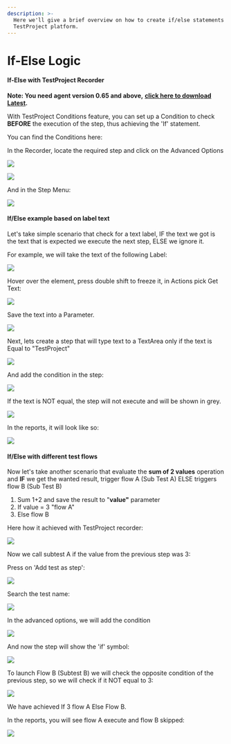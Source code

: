 ```yaml
---
description: >-
  Here we'll give a brief overview on how to create if/else statements using the
  TestProject platform.
---
```


# If-Else Logic

#### If-Else with TestProject Recorder <a href="#if-else-with-testproject-recorder" id="if-else-with-testproject-recorder"></a>

**Note: You need agent version 0.65 and above,** [**click here to download Latest**](https://app.testproject.io/#/download)**.**

With TestProject Conditions feature, you can set up a Condition to check **BEFORE** the execution of the step, thus achieving the 'If' statement.

You can find the Conditions here:

In the Recorder, locate the required step and click on the Advanced Options

![](<../../.gitbook/assets/image (522) (1).png>)

![](<../../.gitbook/assets/image (511) (1) (1).png>)

And in the Step Menu:

![](<../../.gitbook/assets/image (545) (1).png>)

#### If/Else example based on label text <a href="#ifelse-example-based-on-label-text" id="ifelse-example-based-on-label-text"></a>

Let's take simple scenario that check for a text label, IF the text we got is the text that is expected we execute the next step, ELSE we ignore it.

For example, we will take the text of the following Label:

![](<../../.gitbook/assets/image (568) (1).png>)

Hover over the element, press double shift to freeze it, in Actions pick Get Text:

![](<../../.gitbook/assets/image (485) (1).png>)

Save the text into a Parameter.

![](<../../.gitbook/assets/image (552) (1).png>)

Next, lets create a step that will type text to a TextArea only if the text is Equal to "TestProject"

![](<../../.gitbook/assets/image (465) (1).png>)

And add the condition in the step:

![](<../../.gitbook/assets/image (551) (1).png>)

If the text is NOT equal, the step will not execute and will be shown in grey.

![](<../../.gitbook/assets/image (451).png>)

In the reports, it will look like so:

![](<../../.gitbook/assets/image (475) (1).png>)

#### **If/Else with different test flows** <a href="#ifelse-with-different-test-flows" id="ifelse-with-different-test-flows"></a>

Now let's take another scenario that evaluate the **sum of 2 values** operation and **IF** we get the wanted result, trigger flow A (Sub Test A) ELSE triggers flow B (Sub Test B)

1. Sum 1+2 and save the result to "**value"** parameter
2. If value = 3 "flow A"
3. Else flow B

Here how it achieved with TestProject recorder:

![](<../../.gitbook/assets/image (547) (1).png>)

Now we call subtest A if the value from the previous step was 3:

Press on 'Add test as step':

![](<../../.gitbook/assets/image (556) (1) (1).png>)

Search the test name:

![](<../../.gitbook/assets/image (521) (1).png>)

In the advanced options, we will add the condition

![](<../../.gitbook/assets/image (553) (1).png>)

And now the step will show the 'if' symbol:

![](<../../.gitbook/assets/image (478) (1).png>)

To launch Flow B (Subtest B) we will check the opposite condition of the previous step, so we will check if it NOT equal to 3:

![](<../../.gitbook/assets/image (557) (1).png>)

We have achieved If 3 flow A Else Flow B.

In the reports, you will see flow A execute and flow B skipped:

![](<../../.gitbook/assets/image (484) (1).png>)
